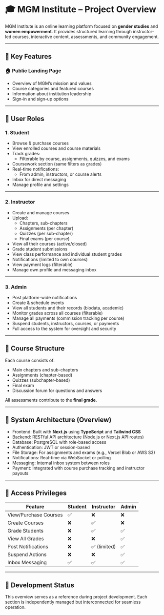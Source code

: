# 🎓 MGM Institute – Project Overview

MGM Institute is an online learning platform focused on **gender studies** and **women empowerment**. It provides structured learning through instructor-led courses, interactive content, assessments, and community engagement.

---

## 🧩 Key Features

### 🏠 Public Landing Page
- Overview of MGM’s mission and values
- Course categories and featured courses
- Information about institution leadership
- Sign-in and sign-up options

---

## 👤 User Roles

### 1. **Student**
- Browse & purchase courses
- View enrolled courses and course materials
- Track grades:
  - Filterable by course, assignments, quizzes, and exams
- Coursework section (same filters as grades)
- Real-time notifications:
  - From admin, instructors, or course alerts
- Inbox for direct messaging
- Manage profile and settings

---

### 2. **Instructor**
- Create and manage courses
- Upload:
  - Chapters, sub-chapters
  - Assignments (per chapter)
  - Quizzes (per sub-chapter)
  - Final exams (per course)
- View all their courses (active/closed)
- Grade student submissions
- View class performance and individual student grades
- Notifications (limited to own courses)
- View payment logs (filterable)
- Manage own profile and messaging inbox

---

### 3. **Admin**
- Post platform-wide notifications
- Create & schedule events
- View all students and their records (biodata, academic)
- Monitor grades across all courses (filterable)
- Manage all payments (commission tracking per course)
- Suspend students, instructors, courses, or payments
- Full access to the system for oversight and security

---

## 📝 Course Structure

Each course consists of:
- Main chapters and sub-chapters
- Assignments (chapter-based)
- Quizzes (subchapter-based)
- Final exam
- Discussion forum for questions and answers

All assessments contribute to the **final grade**.

---

## 🔗 System Architecture (Overview)

- Frontend: Built with **Next.js** using **TypeScript** and **Tailwind CSS**
- Backend: RESTful API architecture (Node.js or Next.js API routes)
- Database: PostgreSQL with role-based access
- Authentication: JWT or session-based
- File Storage: For assignments and exams (e.g., Vercel Blob or AWS S3)
- Notifications: Real-time via WebSocket or polling
- Messaging: Internal inbox system between roles
- Payment: Integrated with course purchase tracking and instructor payouts

---

## 🔐 Access Privileges

| Feature               | Student | Instructor | Admin  |
|-----------------------|---------|------------|--------|
| View/Purchase Courses | ✅      | ❌         | ❌     |
| Create Courses        | ❌      | ✅         | ❌     |
| Grade Students        | ❌      | ✅         | ✅     |
| View All Grades       | ❌      | ❌         | ✅     |
| Post Notifications    | ❌      | ✅ (limited)| ✅     |
| Suspend Actions       | ❌      | ❌         | ✅     |
| Inbox Messaging       | ✅      | ✅         | ✅     |

---

## 🚀 Development Status

This overview serves as a reference during project development. Each section is independently managed but interconnected for seamless operation.

